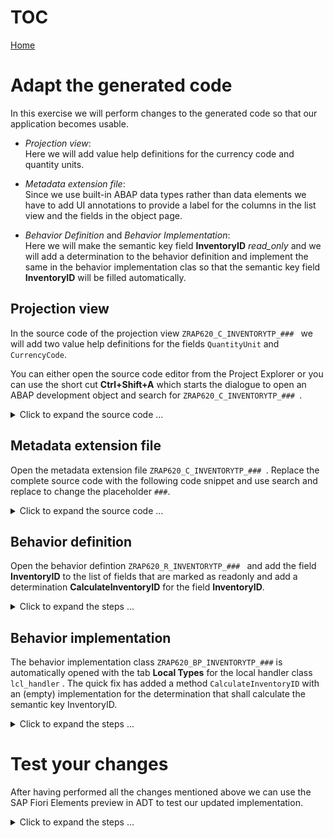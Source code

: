 # TOC
[Home](../../README.md#exercises)
# Adapt the generated code

In this exercise we will perform changes to the generated code so that our application becomes usable. 

- _Projection view_:  
Here we will add value help definitions for the currency code and quantity units.

- _Metadata extension file_:  
Since we use built-in ABAP data types rather than data elements we have to add UI annotations to provide a label for the columns in the list view and the fields in the object page.

- _Behavior Definition_ and _Behavior Implementation_:  
Here we will make the semantic key field **InventoryID** _read_only_ and we will add a determination to the behavior definition and implement the same in the behavior implementation clas so that the semantic key field **InventoryID** will be filled automatically.

## Projection view

In the source code of the projection view ````ZRAP620_C_INVENTORYTP_### ```` we will add two value help definitions for the fields ````QuantityUnit```` and ````CurrencyCode````. 

You can either open the source code editor from the Project Explorer or you can use the short cut **Ctrl+Shift+A**  which starts the dialogue to open an ABAP development object and search for ````ZRAP620_C_INVENTORYTP_### ````.   
 <details>
  <summary>Click to expand the source code ...</summary>
<pre>
@AccessControl.authorizationCheck: #CHECK
@Metadata.allowExtensions: true
@EndUserText.label: 'Projection TEST BUG View for ZRAP620_R_INVENTORYTP_###'
define root view entity ZRAP620_C_INVENTORYTP_###
  provider contract transactional_query
  as projection on ZRAP620_R_INVENTORYTP_###
{
  key UUID,
      InventoryID,
      ProductID,
      Quantity,
      @Consumption.valueHelpDefinition: [ {
      entity: {
        name: 'I_UnitOfMeasure',
        element: 'UnitOfMeasure'
      }
      } ]
      QuantityUnit,
      Price,
      @Consumption.valueHelpDefinition: [ {
      entity: {
        name: 'I_Currency',
        element: 'Currency'
      }
      } ]
      CurrencyCode,
      Description,
      OverallStatus,
      LastChangedAt

}


</pre>
</details>

## Metadata extension file

Open the metadata extension file ````ZRAP620_C_INVENTORYTP_### ````. Replace the complete source code with the following code snippet and use search and replace to change the placeholder ````###````.

 <details>
  <summary>Click to expand the source code ...</summary>
<pre>
@Metadata.layer: #CUSTOMER
@UI: {
  headerInfo: {
    typeName: 'Inventory', 
    typeNamePlural: 'Inventorys', 
    title: {
      type: #STANDARD, 
      label: 'Inventory', 
      value: 'InventoryID'
    }
  }, 
  presentationVariant: [ {
    sortOrder: [ {
      by: 'InventoryID', 
      direction: #DESC
    } ], 
    visualizations: [ {
      type: #AS_LINEITEM
    } ]
  } ]
}
annotate view ZRAP620_C_INVENTORYTP_### with
{
  @UI.facet: [ {
    id: 'idCollection', 
    type: #COLLECTION, 
    label: 'Inventory', 
    position: 10 
  }, 
  {
    id: 'idIdentification', 
    parentId: 'idCollection', 
    type: #IDENTIFICATION_REFERENCE, 
    label: 'General Information', 
    position: 10 
  } ]
  @UI.hidden: true
  UUID;
  
  @UI.lineItem: [ {
    position: 20 , 
    importance: #HIGH, 
    label: 'InventoryID'
  } ]
  @UI.identification: [ {
    position: 20, 
    label: 'InventoryID'
  } ]
  @UI.selectionField: [ {
    position: 20 
  } ]
  InventoryID;
  
  @UI.lineItem: [ {
    position: 30 , 
    importance: #HIGH, 
    label: 'ProductID'
  } ]
  @UI.identification: [ {
    position: 30 , 
    label: 'ProductID'
  } ]
  ProductID;
  
  @UI.lineItem: [ {
    position: 40 , 
    importance: #HIGH, 
    label: 'Quantity'
  } ]
  @UI.identification: [ {
    position: 40 , 
    label: 'Quantity'
  } ]
  Quantity;
  
  @UI.selectionField: [ {
    position: 50 
  } ]
  QuantityUnit;
  
  @UI.lineItem: [ {
    position: 60 , 
    importance: #HIGH, 
    label: 'Price'
  } ]
  @UI.identification: [ {
    position: 60 , 
    label: 'Price'
  } ]
  Price;
  
  @UI.selectionField: [ {
    position: 70 
  } ]
  CurrencyCode;
  
  @UI.lineItem: [ {
    position: 80 , 
    importance: #HIGH, 
    label: 'Description'
  } ]
  @UI.identification: [ {
    position: 80 , 
    label: 'Description'
  } ]
  Description;
  
  @UI.lineItem: [ {
    position: 90 , 
    importance: #HIGH, 
    label: 'OverallStatus'
  } ]
  @UI.identification: [ {
    position: 90 , 
    label: 'OverallStatus'
  } ]
  OverallStatus;
  
  @UI.hidden: true
  createdby;
  
  @UI.hidden: true
  createdat;
  
  @UI.lineItem: [ {
    position: 120 , 
    importance: #HIGH
  } ]
  @UI.identification: [ {
    position: 120 
  } ]
  lastchangedby;
  
  @UI.hidden: true
  LastChangedAt;
  
  @UI.hidden: true
  locallastchangedat;
}
</pre>
</details>

## Behavior definition

Open the behavior defintion ````ZRAP620_R_INVENTORYTP_### ```` and add the field **InventoryID** to the list of fields that are marked as readonly and add a determination **CalculateInventoryID** for the field **InventoryID**.

<details>
  <summary>Click to expand the steps ...</summary>

1. Add **InventoryID** to the list of read-only fields:

<pre>
 field ( readonly )
  InventoryID, //semantic key
  UUID,
  CreatedAt,
  CreatedBy,
  LocalLastChangedAt,
  LastChangedAt,
  LastChangedBy;

</pre>


2. add the following line of code right before the mapping section.

<pre>
determination CalculateInventoryID on save { create; }
</pre>

> Once you have added the determination to the behavior definition you will get a warning that the determination is not implemented yet.


   ![Open Behavior Implementation](images/bdef_add_determination_0000.png)

3. Click on the warning icon 

4. Choose the quick fix **add method for determination caculateinventoryid of entity ZRAP620_R_INVENTORYTP_###**  

   ![Open Behavior Implementation](images/bdef_add_determination_0010.png)
   

5. The editor for the behavior implementation class opens and you will see the warning _The entity "ZRAP620_R_INVENTORYTP_AF3" does not have a determination "CALCULATEINVENTORYID"._

   ![Open Behavior Implementation](images/bdef_add_determination_0025.png)

6. Press Save all.

   > This will save the behavior definition as well as the behavior implementationand it will remove the error message in the behavior implementation class. 

   ![Open Behavior Implementation](images/bdef_add_determination_0030.png)
   

7. Activate your changes.   

</details>

## Behavior implementation

The behavior implementation class ````ZRAP620_BP_INVENTORYTP_###```` is automatically opened with the tab **Local Types** for the local handler class ````lcl_handler```` .
The quick fix has added a method ````CalculateInventoryID```` with an (empty) implementation for the determination that shall calculate the semantic key InventoryID. 

<details>
  <summary>Click to expand the steps ...</summary>

 ![Open Behavior Implementation](images/bdef_add_determination_0020.png)

1. Add the code shown below to implement the determination for the field **InventoryID**
  
> The implementation of the behavior defintion must (for technical reasons) take place in local classes that follow the naming convention **lhc_handler** when being generated with the wizard and **lhc_\<EntityName\>** (here **lhc_Inventory**) if being generated by ADT using a quick fix.  
> We suggest to use the source code shown below to implement the calculation of the semantic key of our managed business object for inventory data. In a productive application you would rather use a number range.  
> To keep our implementation simple we will use the approach to simply count the number of objects that are available.   
> By a simple increment of this number we get a semantic key which is readable by the users of our application.



 <pre> 
 
METHOD CalculateInventoryID.

    "Ensure idempotence
    READ ENTITIES OF zrap620_r_inventorytp_### IN LOCAL MODE
      ENTITY Inventory
        FIELDS ( InventoryID )
        WITH CORRESPONDING #( keys )
      RESULT DATA(inventories).

    DELETE inventories WHERE InventoryID IS NOT INITIAL.
    CHECK inventories IS NOT INITIAL.

    "Get max travelID
    SELECT SINGLE FROM zrap620_inven### FIELDS MAX( inventory_id ) INTO @DATA(max_inventory).

    "update involved instances
    MODIFY ENTITIES OF zrap620_r_inventorytp_### IN LOCAL MODE
      ENTITY Inventory
        UPDATE FIELDS ( InventoryID )
        WITH VALUE #( FOR inventory IN inventories INDEX INTO i (
                           %tky      = inventory-%tky
                           inventoryID  = max_inventory + i ) )
    REPORTED DATA(lt_reported).

    "fill reported
    reported = CORRESPONDING #( DEEP lt_reported ).
  ENDMETHOD.

ENDMETHOD.
 
</pre>
   
 7. Replace the placeholders <b>####</b> with your group number **(Ctrl+F)**.
 
 8. Activate your changes **(Ctrl+F3)**

 ![Replace the placeholders](images/bil_replace_placeholders_0000.png)

</details>

# Test your changes

After having performed all the changes mentioned above we can use the SAP Fiori Elements preview in ADT to test our updated implementation.   

<details>
  <summary>Click to expand the steps ...</summary>

1. Open the service binding **`ZRAP620_UI_INVENTOR_O4_###`**
2. Start the SAP Fiori elements preview.
   - Select the entity set **Inventory**  
   - Press the **Preview** button 

   ![Test implementation - Step 1](images/preview_fe_000.png)

3. Test the implementation. 
  - Press the **Create** button.
  - Enter an arbritray product name
  - Press **Create**
  
    ![Test implementation - Step 2](images/preview_fe_005.png)
    ![Test implementation - Step 3](images/preview_fe_010.png)
  
2. Check the numbering for the semantic key **InventoryID**.

 
   ![Test implementation - Step 4](images/preview_fe_020.png)

</details>